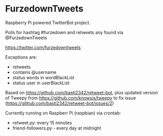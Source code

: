 FurzedownTweets
===============

Raspberry Pi powered TwitterBot project.

Polls for hashtag #furzedown and retweets any found via @FurzedownTweets

https://twitter.com/furzedowntweets

Exceptions are: 
- retweets
- contains @username
- status words in wordBlackList
- status user in userBlackList

Based on https://github.com/basti2342/retweet-bot, plus updated version of Tweepy from https://github.com/knowsis/tweepy to fix issue (https://github.com/basti2342/retweet-bot/issues/2)

Currently running on Raspberr Pi (raspbian) via crontab:
- retweet.py: every 15 minutes
- friend-followers.py - every day at midnight
